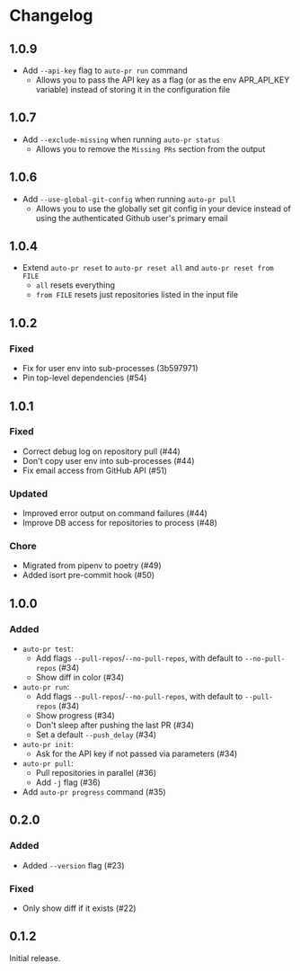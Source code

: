 # Changelog

## 1.0.9

- Add `--api-key` flag to `auto-pr run` command
  - Allows you to pass the API key as a flag (or as the env APR_API_KEY variable) instead of storing
  it in the configuration file

## 1.0.7
- Add `--exclude-missing` when running `auto-pr status`
  - Allows you to remove the `Missing PRs` section from the output

## 1.0.6
- Add `--use-global-git-config` when running `auto-pr pull`
  - Allows you to use the globally set git config in your device instead of using the authenticated Github user's primary email

## 1.0.4
- Extend `auto-pr reset` to `auto-pr reset all` and `auto-pr reset from FILE`
  - `all` resets everything
  - `from FILE` resets just repositories listed in the input file

## 1.0.2

### Fixed
-   Fix for user env into sub-processes (3b597971)
-   Pin top-level dependencies (#54)

## 1.0.1

### Fixed
-   Correct debug log on repository pull (#44)
-   Don't copy user env into sub-processes (#44)
-   Fix email access from GitHub API (#51)

### Updated
-   Improved error output on command failures (#44)
-   Improve DB access for repositories to process (#48)

### Chore
-   Migrated from pipenv to poetry (#49)
-   Added isort pre-commit hook (#50)

## 1.0.0

### Added
-   `auto-pr test`:
    -   Add flags `--pull-repos`/`--no-pull-repos`, with default to `--no-pull-repos` (#34)
    -   Show diff in color (#34)
-   `auto-pr run`:
    -   Add flags `--pull-repos`/`--no-pull-repos`, with default to `--pull-repos` (#34)
    -   Show progress (#34)
    -   Don't sleep after pushing the last PR (#34)
    -   Set a default `--push_delay` (#34)
-   `auto-pr init`:
    -   Ask for the API key if not passed via parameters (#34)
-   `auto-pr pull`:
    -   Pull repositories in parallel (#36)
    -   Add `-j` flag (#36)
-   Add `auto-pr progress` command (#35)

## 0.2.0

### Added
-   Added `--version` flag (#23)

### Fixed
-   Only show diff if it exists (#22)

## 0.1.2

Initial release.

